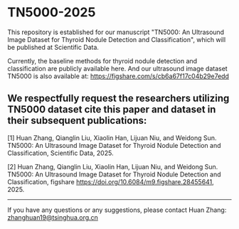 # TN5000-2025
This repository is established for our manuscript "TN5000: An Ultrasound Image Dataset for Thyroid Nodule Detection and Classification", which will be published at Scientific Data.

Currently, the baseline methods for thyroid nodule detection and classification are publicly available here. And our ultrasound image dataset TN5000 is also available at: https://figshare.com/s/cb6a67f17c04b29e7edd



We respectfully request the researchers utilizing TN5000 dataset cite this paper and dataset in their subsequent publications:
------
[1] Huan Zhang, Qianglin Liu, Xiaolin Han, Lijuan Niu, and Weidong Sun. TN5000: An Ultrasound Image Dataset for Thyroid Nodule Detection and Classification, Scientific Data, 2025.

[2] Huan Zhang, Qianglin Liu, Xiaolin Han, Lijuan Niu, and Weidong Sun. TN5000: An Ultrasound Image Dataset for Thyroid Nodule Detection and Classification, figshare https://doi.org/10.6084/m9.figshare.28455641, 2025.

------
If you have any questions or any suggestions, please contact Huan Zhang: zhanghuan19@tsinghua.org.cn
